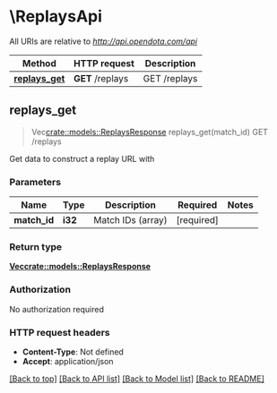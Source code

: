 # \ReplaysApi

All URIs are relative to *http://api.opendota.com/api*

Method | HTTP request | Description
------------- | ------------- | -------------
[**replays_get**](ReplaysApi.md#replays_get) | **GET** /replays | GET /replays



## replays_get

> Vec<crate::models::ReplaysResponse> replays_get(match_id)
GET /replays

Get data to construct a replay URL with

### Parameters


Name | Type | Description  | Required | Notes
------------- | ------------- | ------------- | ------------- | -------------
**match_id** | **i32** | Match IDs (array) | [required] |

### Return type

[**Vec<crate::models::ReplaysResponse>**](ReplaysResponse.md)

### Authorization

No authorization required

### HTTP request headers

- **Content-Type**: Not defined
- **Accept**: application/json

[[Back to top]](#) [[Back to API list]](../README.md#documentation-for-api-endpoints) [[Back to Model list]](../README.md#documentation-for-models) [[Back to README]](../README.md)

